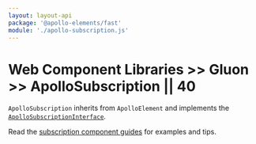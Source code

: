```yaml
---
layout: layout-api
package: '@apollo-elements/fast'
module: './apollo-subscription.js'
---
```

# Web Component Libraries >> Gluon >> ApolloSubscription || 40

`ApolloSubscription` inherits from `ApolloElement` and implements the [`ApolloSubscriptionInterface`](/api/interfaces/subscription/).

Read the [subscription component guides](../../../../guides/building-apps/subscriptions/) for examples and tips.
